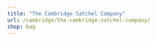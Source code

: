```yaml
---
title: "The Cambridge Satchel Company"
url: /cambridge/the-cambridge-satchel-company/
shop: bag
---
```

